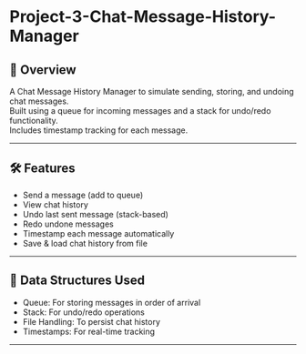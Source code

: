 # Project-3-Chat-Message-History-Manager


## 📌 Overview
A Chat Message History Manager to simulate sending, storing, and undoing chat messages.  
Built using a queue for incoming messages and a stack for undo/redo functionality.  
Includes timestamp tracking for each message.

---

## 🛠 Features
- Send a message (add to queue)
- View chat history
- Undo last sent message (stack-based)
- Redo undone messages
- Timestamp each message automatically
- Save & load chat history from file

---

## 📂 Data Structures Used
- Queue: For storing messages in order of arrival  
- Stack: For undo/redo operations  
- File Handling: To persist chat history  
- Timestamps: For real-time tracking  

---


